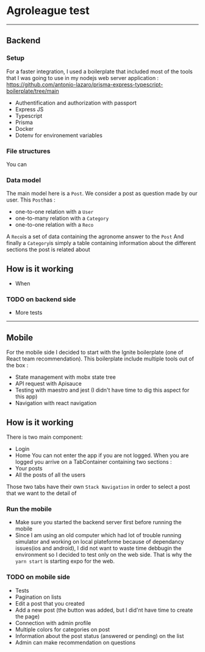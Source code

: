 # Agroleague test

---

## Backend 

### Setup
For a faster integration, I used a boilerplate that included most of the tools that I was going to use in my nodejs web server application :
https://github.com/antonio-lazaro/prisma-express-typescript-boilerplate/tree/main

- Authentification and authorization with passport
- Express JS
- Typescript
- Prisma
- Docker
- Dotenv for environement variables

### File structures 
You can 
### Data model

The main model here is a `Post`. We consider a post as question made by our user. 
This `Post`has :
- one-to-one relation with a `User`
- one-to-many relation with a `Category`
- one-to-one relation with a `Reco`

A `Reco`is a set of data containing the agronome answer to the `Post`
And finally a `Category`is simply a table containing information about the different sections the post is related about 


## How is it working
- When 

### TODO on backend side
- More tests

---

## Mobile
For the mobile side I decided to start with the Ignite boilerplate (one of React team recommendation). This boilerplate include multiple tools out of the box :
- State management with mobx state tree
- API request with Apisauce
- Testing with maestro and jest (I didn't have time to dig this aspect for this app)
- Navigation with react navigation

## How is it working 
There is two main component: 
- Login
- Home
You can not enter the app if you are not logged. When you are logged you arrive on a TabContainer containing two sections :
- Your posts
- All the posts of all the users

Those two tabs have their own `Stack Navigation` in order to select a post that we want to the detail of

### Run the mobile
- Make sure you started the backend server first before running the mobile
- Since I am using an old computer which had lot of trouble running simulator and working on local plateforme because of dependancy issues(ios and android), I did not want to waste time debbugin the environment so I decided to test only on the web side. That is why the `yarn start` is starting expo for the web.

### TODO on mobile side
- Tests
- Pagination on lists
- Edit a post that you created
- Add a new post (the button was added, but I did'nt have time to create the page)
- Connection with admin profile
- Multiple colors for categories on post 
- Information about the post status (answered or pending) on the list 
- Admin can make recommendation on questions
